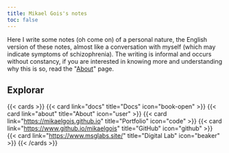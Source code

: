 ```yaml
---
title: Mikael Gois's notes
toc: false
---
```


Here I write some notes (oh come on) of a personal nature, 
the English version of these notes, 
almost like a conversation with myself (which may indicate symptoms of schizophrenia). 
The writing is informal and occurs without constancy, 
if you are interested in knowing more and understanding why this is so, 
read the "[About](about)" page.

## Explorar

{{< cards >}}
    {{< card link="docs" title="Docs" icon="book-open" >}}
    {{< card link="about" title="About" icon="user" >}}
    {{< card link="https://mikaelgois.github.io" title="Portfolio" icon="code" >}}
    {{< card link="https://www.github.io/mikaelgois" title="GitHub" icon="github" >}}
    {{< card link="https://www.msglabs.site/" title="Digital Lab" icon="beaker" >}}
{{< /cards >}}

<!-- ## Documentation

For more information, visit [Hextra](https://imfing.github.io/hextra). -->
